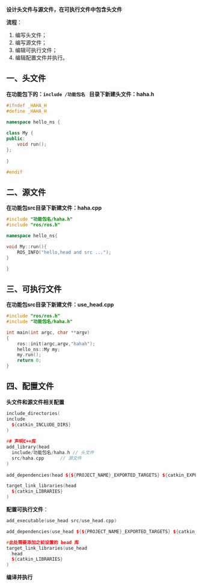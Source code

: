 **设计头文件与源文件，在可执行文件中包含头文件**

**流程**：

1. 编写头文件；
2. 编写源文件；
3. 编辑可执行文件；
4. 编辑配置文件并执行。

## 一、头文件

**在功能包下的：`include /功能包名 ` 目录下新建头文件：haha.h**

```c++
#ifndef _HAHA_H
#define _HAHA_H

namespace hello_ns {
    
class My {
public:
    void run();
};
    
}

#endif
```

## 二、源文件

**在功能包src目录下新建文件：haha.cpp**

```c++
#include "功能包名/haha.h"
#include "ros/ros.h"

namespace hello_ns{

void My::run(){
    ROS_INFO("hello,head and src ...");
}

}
```

## 三、可执行文件

**在功能包src目录下新建文件：use_head.cpp**

```c++
#include "ros/ros.h"
#include "功能包名/haha.h"

int main(int argc, char **argv)
{
    ros::init(argc,argv,"hahah");
    hello_ns::My my;
    my.run();
    return 0;
}
```

## 四、配置文件

**头文件和源文件相关配置**

```c++
include_directories(
include
  ${catkin_INCLUDE_DIRS}
)
    
## 声明C++库
add_library(head
  include/功能包名/haha.h // 头文件
  src/haha.cpp 		// 源文件
)
    
add_dependencies(head ${${PROJECT_NAME}_EXPORTED_TARGETS} ${catkin_EXPORTED_TARGETS})

target_link_libraries(head
  ${catkin_LIBRARIES}
)
```

**配置可执行文件**：

```c++
add_executable(use_head src/use_head.cpp)

add_dependencies(use_head ${${PROJECT_NAME}_EXPORTED_TARGETS} ${catkin_EXPORTED_TARGETS})

#此处需要添加之前设置的 head 库
target_link_libraries(use_head
  head
  ${catkin_LIBRARIES}
)
```

**编译并执行**















